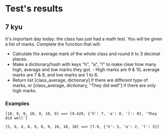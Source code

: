 # Test's results
## 7 kyu

It's important day today: the class has just had a math test. You will be given a list of marks. Complete the function that will:

- Calculate the average mark of the whole class and round it to 3 decimal places.
- Make a dictionary/hash with keys "h", "a", "l" to make clear how many high, average and low marks they got. - High marks are 9 & 10, average marks are 7 & 8, and low marks are 1 to 6.
- Return list [class_average, dictionary] if there are different type of marks, or [class_average, dictionary, "They did well"] if there are only high marks.

### Examples
```
[10, 9, 9, 10, 9, 10, 9] ==> [9.429, {'h': 7, 'a': 0, 'l': 0}, 'They did well']

[5, 6, 4, 8, 9, 8, 9, 10, 10, 10] ==> [7.9, {'h': 5, 'a': 2, 'l': 3}]
```
